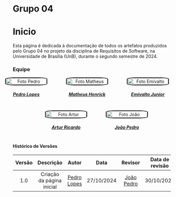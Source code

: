 # Grupo 04

# Inicio
Esta página é dedicada à documentação de todos os artefatos produzidos pelo Grupo 04 no projeto da disciplina de Requisitos de Software, na Universidade de Brasília (UnB), durante o segundo semestre de 2024.

### **Equipe**
<div style="display: flex; flex-direction: column; align-items: center; gap: 10px;">
    <div style="display: flex; align-items: end; justify-content: center; gap: 30px;">
        <div style="text-align: center;">
            <a href="https://github.com/pLopess">
                <img src="https://github.com/pLopess.png" alt="Foto Pedro" width="130px" height="50%" style="border-radius:20%; border: 2px solid black"/>
                <h5 class="text-center">Pedro Lopes</h5>
        </div>
        <div style="text-align: center;">
            <a href="https://github.com/MatheusHenrickSantos">
                <img src="https://github.com/MatheusHenrickSantos.png" alt="Foto Matheus" width="130px" height="50%" style="border-radius:20%; border: 2px solid black"/>
                <h5 class="text-center">Matheus Henrick</h5>
        </div>
        <div style="text-align: center;">
            <a href="https://github.com/EmivaltoJrr">
                <img src="https://github.com/EmivaltoJrr.png" alt="Foto Emivalto" width="130px" height="50%" style="border-radius:20%; border: 2px solid black"/>
                <h5 class="text-center">Emivalto Junior</h5>
        </div>
    </div>
    <div style="display: flex; align-items: end; justify-content: center; gap: 30px;">
        <div style="text-align: center;">
            <a href="https://github.com/algorithmorphic">
                <img src="https://github.com/algorithmorphic.png" alt="Foto Artur" width="130px" height="50%" style="border-radius:20%; border: 2px solid black"/>
                <h5 class="text-center">Artur Ricardo</h5>
        </div>
        <div style="text-align: center;">
            <a href="https://github.com/JoosPerro">
                <img src="https://github.com/JoosPerro.png" alt="Foto João" width="130px" height="50%" style="border-radius:20%; border: 2px solid black"/>
                <h5 class="text-center">João Pedro</h5>
            </a>
        </div>  
    </div>
</div>


#### Histórico de Versões


| Versão |          Descrição              |     Autor      |      Data      |   Revisor     |    Data de revisão    |  
|:------:|:-------------------------------:|:--------------:|:--------------:|:-------------:|:---------------------:|
|  1.0   | Criação da página inicial | [Pedro Lopes](https://github.com/pLopess) | 27/10/2024   | [João Pedro](https://github.com/JoosPerro) | 30/10/2024 |
